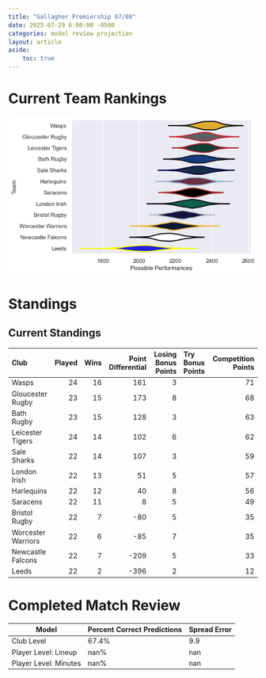 ```yaml
---  
title: "Gallagher Premiership 07/08"  
date: 2025-07-29 6:00:00 -0500  
categories: model review projection  
layout: article  
aside:  
    toc: true  
---
```

# Current Team Rankings


![Club Rankings](plots/rankings_Gallagher_Premiership_0708.png)
# Standings

## Current Standings


| Club               |   Played |   Wins |   Point Differential |   Losing Bonus Points | Try Bonus Points   |   Competition Points |
|:-------------------|---------:|-------:|---------------------:|----------------------:|:-------------------|---------------------:|
| Wasps              |       24 |     16 |                  161 |                     3 |                    |                   71 |
| Gloucester Rugby   |       23 |     15 |                  173 |                     8 |                    |                   68 |
| Bath Rugby         |       23 |     15 |                  128 |                     3 |                    |                   63 |
| Leicester Tigers   |       24 |     14 |                  102 |                     6 |                    |                   62 |
| Sale Sharks        |       22 |     14 |                  107 |                     3 |                    |                   59 |
| London Irish       |       22 |     13 |                   51 |                     5 |                    |                   57 |
| Harlequins         |       22 |     12 |                   40 |                     8 |                    |                   56 |
| Saracens           |       22 |     11 |                    8 |                     5 |                    |                   49 |
| Bristol Rugby      |       22 |      7 |                  -80 |                     5 |                    |                   35 |
| Worcester Warriors |       22 |      6 |                  -85 |                     7 |                    |                   35 |
| Newcastle Falcons  |       22 |      7 |                 -209 |                     5 |                    |                   33 |
| Leeds              |       22 |      2 |                 -396 |                     2 |                    |                   12 |



# Completed Match Review


| Model | Percent Correct Predictions | Spread Error |
| ------ | ------ | ------ |
| Club Level | 67.4% | 9.9 |
| Player Level: Lineup | nan% | nan |
| Player Level: Minutes | nan% | nan |

